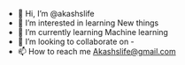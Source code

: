 - 👋 Hi, I’m @akashslife
- 👀 I’m interested in learning New things 
- 🌱 I’m currently learning Machine learning 
- 💞️ I’m looking to collaborate on -
- 📫 How to reach me Akashslife@gmail.com

<!---
akashslife/akashslife is a ✨ special ✨ repository because its `README.md` (this file) appears on your GitHub profile.
You can click the Preview link to take a look at your changes.
--->
